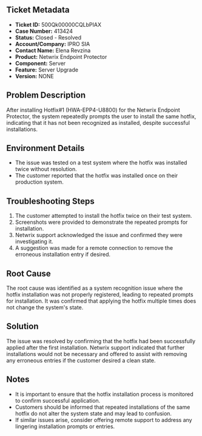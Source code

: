 ## Ticket Metadata
- **Ticket ID:** 500Qk00000CQLbPIAX
- **Case Number:** 413424
- **Status:** Closed - Resolved
- **Account/Company:** IPRO SIA
- **Contact Name:** Elena Revzina
- **Product:** Netwrix Endpoint Protector
- **Component:** Server
- **Feature:** Server Upgrade
- **Version:** NONE

## Problem Description
After installing Hotfix#1 (HWA-EPP4-U8800) for the Netwrix Endpoint Protector, the system repeatedly prompts the user to install the same hotfix, indicating that it has not been recognized as installed, despite successful installations.

## Environment Details
- The issue was tested on a test system where the hotfix was installed twice without resolution.
- The customer reported that the hotfix was installed once on their production system.

## Troubleshooting Steps
1. The customer attempted to install the hotfix twice on their test system.
2. Screenshots were provided to demonstrate the repeated prompts for installation.
3. Netwrix support acknowledged the issue and confirmed they were investigating it.
4. A suggestion was made for a remote connection to remove the erroneous installation entry if desired.

## Root Cause
The root cause was identified as a system recognition issue where the hotfix installation was not properly registered, leading to repeated prompts for installation. It was confirmed that applying the hotfix multiple times does not change the system's state.

## Solution
The issue was resolved by confirming that the hotfix had been successfully applied after the first installation. Netwrix support indicated that further installations would not be necessary and offered to assist with removing any erroneous entries if the customer desired a clean state.

## Notes
- It is important to ensure that the hotfix installation process is monitored to confirm successful application.
- Customers should be informed that repeated installations of the same hotfix do not alter the system state and may lead to confusion.
- If similar issues arise, consider offering remote support to address any lingering installation prompts or entries.